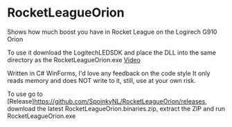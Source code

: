 # RocketLeagueOrion
Shows how much boost you have in Rocket League on the Logirech G910 Orion

To use it download the LogitechLEDSDK and place the DLL into the same directory as the RocketLeagueOrion.exe
[Video](https://www.youtube.com/watch?v=L8rqFGaPeTg)

Written in C# WinForms, I'd love any feedback on the code style
It only reads memory and does NOT write to it, still, use at your own risk.

To use go to [Release]https://github.com/SpoinkyNL/RocketLeagueOrion/releases, download the latest RocketLeagueOrion.binaries.zip, extract the ZIP and run RocketLeagueOrion.exe
